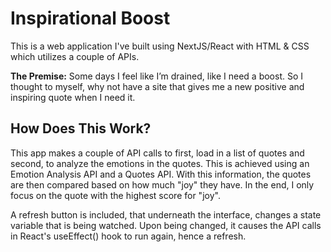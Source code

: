 # Inspirational Boost

This is a web application I've built using NextJS/React with HTML & CSS which utilizes a couple of APIs.

**The Premise:**
Some days I feel like I’m drained, like I need a boost. So I thought to myself, why not have a site that gives me a new positive and inspiring quote when I need it.

## How Does This Work?
This app makes a couple of API calls to first, load in a list of quotes and second, to analyze the emotions in the quotes. This is achieved using an Emotion Analysis API and a Quotes API. With this information, the quotes are then compared based on how much "joy" they have. In the end, I only focus on the quote with the highest score for "joy".

A refresh button is included, that underneath the interface, changes a state variable that is being watched. Upon being changed, it causes the API calls in React's useEffect() hook to run again, hence a refresh.
